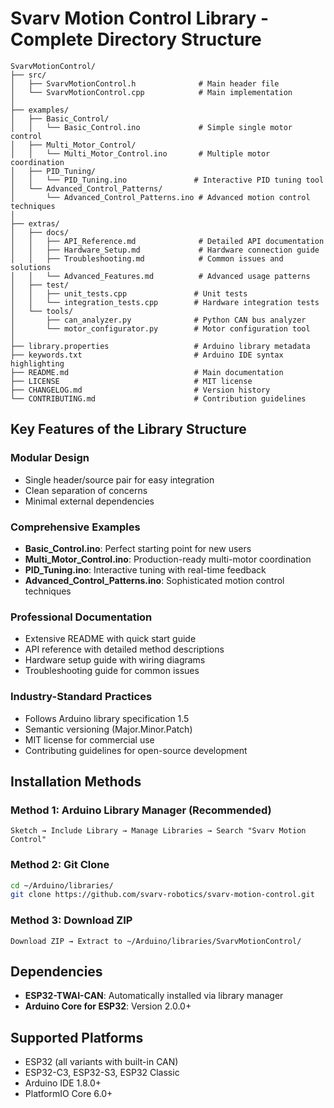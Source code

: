 # Svarv Motion Control Library - Complete Directory Structure

```
SvarvMotionControl/
├── src/
│   ├── SvarvMotionControl.h              # Main header file
│   └── SvarvMotionControl.cpp            # Main implementation
│
├── examples/
│   ├── Basic_Control/
│   │   └── Basic_Control.ino             # Simple single motor control
│   ├── Multi_Motor_Control/
│   │   └── Multi_Motor_Control.ino       # Multiple motor coordination
│   ├── PID_Tuning/
│   │   └── PID_Tuning.ino               # Interactive PID tuning tool
│   └── Advanced_Control_Patterns/
│       └── Advanced_Control_Patterns.ino # Advanced motion control techniques
│
├── extras/
│   ├── docs/
│   │   ├── API_Reference.md              # Detailed API documentation
│   │   ├── Hardware_Setup.md             # Hardware connection guide
│   │   ├── Troubleshooting.md            # Common issues and solutions
│   │   └── Advanced_Features.md          # Advanced usage patterns
│   ├── test/
│   │   ├── unit_tests.cpp               # Unit tests
│   │   └── integration_tests.cpp        # Hardware integration tests
│   └── tools/
│       ├── can_analyzer.py              # Python CAN bus analyzer
│       └── motor_configurator.py        # Motor configuration tool
│
├── library.properties                   # Arduino library metadata
├── keywords.txt                         # Arduino IDE syntax highlighting
├── README.md                            # Main documentation
├── LICENSE                              # MIT license
├── CHANGELOG.md                         # Version history
└── CONTRIBUTING.md                      # Contribution guidelines
```

## Key Features of the Library Structure

### **Modular Design**
- Single header/source pair for easy integration
- Clean separation of concerns
- Minimal external dependencies

### **Comprehensive Examples**
- **Basic_Control.ino**: Perfect starting point for new users
- **Multi_Motor_Control.ino**: Production-ready multi-motor coordination
- **PID_Tuning.ino**: Interactive tuning with real-time feedback
- **Advanced_Control_Patterns.ino**: Sophisticated motion control techniques

### **Professional Documentation**
- Extensive README with quick start guide
- API reference with detailed method descriptions
- Hardware setup guide with wiring diagrams
- Troubleshooting guide for common issues

### **Industry-Standard Practices**
- Follows Arduino library specification 1.5
- Semantic versioning (Major.Minor.Patch)
- MIT license for commercial use
- Contributing guidelines for open-source development

## Installation Methods

### Method 1: Arduino Library Manager (Recommended)
```
Sketch → Include Library → Manage Libraries → Search "Svarv Motion Control"
```

### Method 2: Git Clone
```bash
cd ~/Arduino/libraries/
git clone https://github.com/svarv-robotics/svarv-motion-control.git
```

### Method 3: Download ZIP
```
Download ZIP → Extract to ~/Arduino/libraries/SvarvMotionControl/
```

## Dependencies
- **ESP32-TWAI-CAN**: Automatically installed via library manager
- **Arduino Core for ESP32**: Version 2.0.0+

## Supported Platforms
- ESP32 (all variants with built-in CAN)
- ESP32-C3, ESP32-S3, ESP32 Classic
- Arduino IDE 1.8.0+
- PlatformIO Core 6.0+